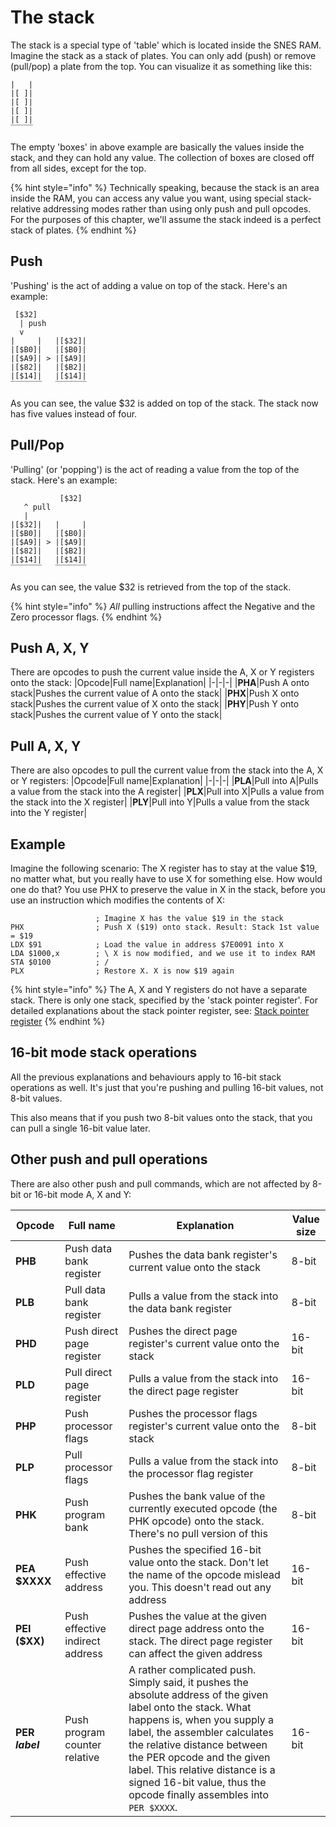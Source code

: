 # The stack
The stack is a special type of 'table' which is located inside the SNES RAM. Imagine the stack as a stack of plates. You can only add (push) or remove (pull/pop) a plate from the top. You can visualize it as something like this:

```
|   |
|[ ]|
|[ ]|
|[ ]|
|[ ]|
‾‾‾‾‾
```
The empty 'boxes' in above example are basically the values inside the stack, and they can hold any value. The collection of boxes are closed off from all sides, except for the top.

{% hint style="info" %}
Technically speaking, because the stack is an area inside the RAM, you can access any value you want, using special stack-relative addressing modes rather than using only push and pull opcodes. For the purposes of this chapter, we'll assume the stack indeed is a perfect stack of plates. 
{% endhint %}


## Push
'Pushing' is the act of adding a value on top of the stack. Here's an example:

```
 [$32]
  | push
  v
|     |   |[$32]|
|[$B0]|   |[$B0]|
|[$A9]| > |[$A9]|
|[$82]|   |[$B2]|
|[$14]|   |[$14]|
‾‾‾‾‾‾‾   ‾‾‾‾‾‾‾
```
As you can see, the value $32 is added on top of the stack. The stack now has five values instead of four.

## Pull/Pop
'Pulling' (or 'popping') is the act of reading a value from the top of the stack. Here's an example:

```
           [$32]
   ^ pull
   |
|[$32]|   |     |
|[$B0]|   |[$B0]|
|[$A9]| > |[$A9]|
|[$82]|   |[$B2]|
|[$14]|   |[$14]|
‾‾‾‾‾‾‾   ‾‾‾‾‾‾‾
```
As you can see, the value $32 is retrieved from the top of the stack.

{% hint style="info" %}
*All* pulling instructions affect the Negative and the Zero processor flags.
{% endhint %}

## Push A, X, Y
There are opcodes to push the current value inside the A, X or Y registers onto the stack:
|Opcode|Full name|Explanation|
|-|-|-|
|**PHA**|Push A onto stack|Pushes the current value of A onto the stack|
|**PHX**|Push X onto stack|Pushes the current value of X onto the stack|
|**PHY**|Push Y onto stack|Pushes the current value of Y onto the stack|

## Pull A, X, Y
There are also opcodes to pull the current value from the stack into the A, X or Y registers:
|Opcode|Full name|Explanation|
|-|-|-|
|**PLA**|Pull into A|Pulls a value from the stack into the A register|
|**PLX**|Pull into X|Pulls a value from the stack into the X register|
|**PLY**|Pull into Y|Pulls a value from the stack into the Y register|

## Example
Imagine the following scenario: The X register has to stay at the value $19, no matter what, but you really have to use X for something else. How would one do that? You use PHX to preserve the value in X in the stack, before you use an instruction which modifies the contents of X:
```
                   ; Imagine X has the value $19 in the stack
PHX                ; Push X ($19) onto stack. Result: Stack 1st value = $19
LDX $91            ; Load the value in address $7E0091 into X
LDA $1000,x        ; \ X is now modified, and we use it to index RAM
STA $0100          ; /
PLX                ; Restore X. X is now $19 again
```

{% hint style="info" %}
The A, X and Y registers do not have a separate stack. There is only one stack, specified by the 'stack pointer register'. For detailed explanations about the stack pointer register, see: [Stack pointer register](../processor/stackpointer.md)
{% endhint %}

## 16-bit mode stack operations
All the previous explanations and behaviours apply to 16-bit stack operations as well. It's just that you're pushing and pulling 16-bit values, not 8-bit values.

This also means that if you push two 8-bit values onto the stack, that you can pull a single 16-bit value later.

## Other push and pull operations
There are also other push and pull commands, which are not affected by 8-bit or 16-bit mode A, X and Y:

|Opcode|Full name|Explanation|Value size|
|-|-|-|-|
|**PHB**|Push data bank register|Pushes the data bank register's current value onto the stack|8-bit|
|**PLB**|Pull data bank register|Pulls a value from the stack into the data bank register|8-bit|
|**PHD**|Push direct page register|Pushes the direct page register's current value onto the stack|16-bit|
|**PLD**|Pull direct page register|Pulls a value from the stack into the direct page register|16-bit|
|**PHP**|Push processor flags|Pushes the processor flags register's current value onto the stack|8-bit|
|**PLP**|Pull processor flags|Pulls a value from the stack into the processor flag register|8-bit|
|**PHK**|Push program bank|Pushes the bank value of the currently executed opcode (the PHK opcode) onto the stack. There's no pull version of this|8-bit|
|**PEA $XXXX**|Push effective address|Pushes the specified 16-bit value onto the stack. Don't let the name of the opcode mislead you. This doesn't read out any address|16-bit|
|**PEI ($XX)**|Push effective indirect address|Pushes the value at the given direct page address onto the stack. The direct page register can affect the given address|16-bit|
|**PER *label***|Push program counter relative|A rather complicated push. Simply said, it pushes the absolute address of the given label onto the stack. What happens is, when you supply a label, the assembler calculates the relative distance between the PER opcode and the given label. This relative distance is a signed 16-bit value, thus the opcode finally assembles into `PER $XXXX`.|16-bit|